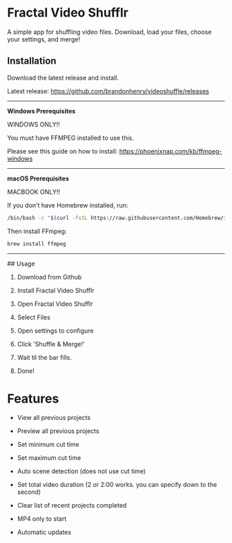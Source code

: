 # Fractal Video Shufflr

A simple app for shuffling video files. Download, load your files, choose your settings, and merge!

## Installation

Download the latest release and install. 

Latest release: https://github.com/brandonhenry/videoshuffle/releases
<hr>

**Windows Prerequisites**

WINDOWS ONLY!!

You must have FFMPEG installed to use this. 

Please see this guide on how to install: https://phoenixnap.com/kb/ffmpeg-windows

<hr>

**macOS Prerequisites**

MACBOOK ONLY!!

If you don't have Homebrew installed, run:

```bash
/bin/bash -c "$(curl -fsSL https://raw.githubusercontent.com/Homebrew/install/HEAD/install.sh)"
```

Then install FFmpeg:

```bash
brew install ffmpeg
```
<hr>
## Usage


1. Download from Github

2. Install Fractal Video Shufflr

3. Open Fractal Video Shufflr

4. Select Files

5. Open settings to configure

6. Click 'Shuffle & Merge!'

7. Wait til the bar fills.

8. Done!

# Features

- View all previous projects

- Preview all previous projects

- Set minimum cut time 

- Set maximum cut time

- Auto scene detection (does not use cut time)

- Set total video duration (2 or 2:00 works. you can specify down to the second)

- Clear list of recent projects completed

- MP4 only to start

- Automatic updates
